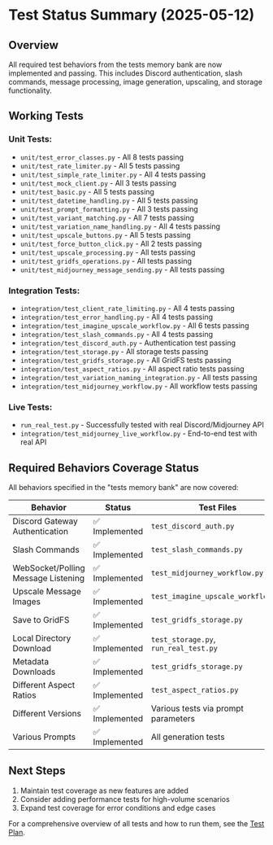 # Test Status Summary (2025-05-12)

## Overview
All required test behaviors from the tests memory bank are now implemented and passing. This includes Discord authentication, slash commands, message processing, image generation, upscaling, and storage functionality.

## Working Tests

### Unit Tests:
* `unit/test_error_classes.py` - All 8 tests passing
* `unit/test_rate_limiter.py` - All 5 tests passing
* `unit/test_simple_rate_limiter.py` - All 4 tests passing
* `unit/test_mock_client.py` - All 3 tests passing
* `unit/test_basic.py` - All 5 tests passing
* `unit/test_datetime_handling.py` - All 5 tests passing
* `unit/test_prompt_formatting.py` - All 3 tests passing
* `unit/test_variant_matching.py` - All 7 tests passing
* `unit/test_variation_name_handling.py` - All 4 tests passing
* `unit/test_upscale_buttons.py` - All 5 tests passing
* `unit/test_force_button_click.py` - All 2 tests passing
* `unit/test_upscale_processing.py` - All tests passing
* `unit/test_gridfs_operations.py` - All tests passing
* `unit/test_midjourney_message_sending.py` - All tests passing

### Integration Tests:
* `integration/test_client_rate_limiting.py` - All 4 tests passing
* `integration/test_error_handling.py` - All 4 tests passing
* `integration/test_imagine_upscale_workflow.py` - All 6 tests passing
* `integration/test_slash_commands.py` - All 4 tests passing 
* `integration/test_discord_auth.py` - Authentication test passing
* `integration/test_storage.py` - All storage tests passing
* `integration/test_gridfs_storage.py` - All GridFS tests passing
* `integration/test_aspect_ratios.py` - All aspect ratio tests passing
* `integration/test_variation_naming_integration.py` - All tests passing
* `integration/test_midjourney_workflow.py` - All workflow tests passing

### Live Tests:
* `run_real_test.py` - Successfully tested with real Discord/Midjourney API
* `integration/test_midjourney_live_workflow.py` - End-to-end test with real API

## Required Behaviors Coverage Status

All behaviors specified in the "tests memory bank" are now covered:

| Behavior | Status | Test Files |
|----------|--------|------------|
| Discord Gateway Authentication | ✅ Implemented | `test_discord_auth.py` |
| Slash Commands | ✅ Implemented | `test_slash_commands.py` |
| WebSocket/Polling Message Listening | ✅ Implemented | `test_midjourney_workflow.py` |
| Upscale Message Images | ✅ Implemented | `test_imagine_upscale_workflow.py` |
| Save to GridFS | ✅ Implemented | `test_gridfs_storage.py` |
| Local Directory Download | ✅ Implemented | `test_storage.py`, `run_real_test.py` |
| Metadata Downloads | ✅ Implemented | `test_gridfs_storage.py` |
| Different Aspect Ratios | ✅ Implemented | `test_aspect_ratios.py` |
| Different Versions | ✅ Implemented | Various tests via prompt parameters |
| Various Prompts | ✅ Implemented | All generation tests |

## Next Steps

1. Maintain test coverage as new features are added
2. Consider adding performance tests for high-volume scenarios
3. Expand test coverage for error conditions and edge cases

For a comprehensive overview of all tests and how to run them, see the [Test Plan](TEST_PLAN.md).
